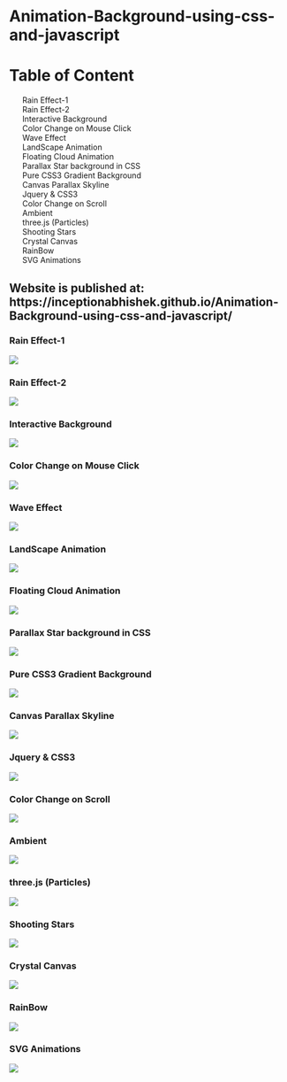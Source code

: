 # Animation-Background-using-css-and-javascript
<h1> Table of Content </h1>
<ul>
  <l1> Rain Effect-1 </li>
  <br>
   <l1> Rain Effect-2 </li>
    <br>
   <l1> Interactive Background</li>
    <br>
   <l1> Color Change on Mouse Click </li>
    <br>
   <l1> Wave Effect </li>
    <br>
   <l1> LandScape Animation</li>
    <br>
   <l1> Floating Cloud Animation </li>
    <br>
   <l1> Parallax Star background in CSS</li>
    <br>
  <l1> Pure CSS3 Gradient Background</li>
    <br>
  <l1> Canvas Parallax Skyline</li>
    <br>
   <l1>Jquery & CSS3 </li>
    <br>
   <l1> Color Change on Scroll</li>
    <br>
   <l1> Ambient</li>
    <br>
  <l1> three.js (Particles)</li>
    <br>
   <l1>Shooting Stars</li>
    <br>
  <l1>Crystal Canvas</li>
    <br>
   <l1>RainBow</li>
    <br>
   <l1>SVG Animations</li>
    <br>
</ul>

<h2> Website is published at: https://inceptionabhishek.github.io/Animation-Background-using-css-and-javascript/  </h2>
<table>
  <tr>
    <h3> Rain Effect-1 </h3>
  </tr>
  <tr>
   <img src="./assets/img/Hnet.com-image.gif"></img>
  </tr>
  <tr>
    <h3> Rain Effect-2 </h3>
  </tr>
  <tr>
   <img src="./assets/img/ezgif.com-gif-maker.gif"></img>
  </tr>
   <tr>
    <h3> Interactive Background </h3>
  </tr>
  <tr>
   <img src="./assets/img/ezgif.com-gif-maker (1).gif"></img>
  </tr>
   <tr>
    <h3>Color Change on Mouse Click </h3>
  </tr>
  <tr>
   <img src="./assets/img/ezgif.com-gif-maker (2).gif"></img>
  </tr>
   <tr>
    <h3>Wave Effect </h3>
  </tr>
  <tr>
   <img src="./assets/img/ezgif.com-gif-maker (3).gif"></img>
  </tr>
   <tr>
    <h3> LandScape Animation</h3>
  </tr>
  <tr>
   <img src="./assets/img/ezgif.com-gif-maker (4).gif"></img>
  </tr>
   <tr>
    <h3>Floating Cloud Animation </h3>
  </tr>
  <tr>
   <img src="./assets/img/ezgif.com-gif-maker (5).gif"></img>
  </tr>
   <tr>
    <h3>Parallax Star background in CSS </h3>
  </tr>
  <tr>
   <img src="./assets/img/ezgif.com-gif-maker (6).gif"></img>
  </tr>
   <tr>
    <h3> Pure CSS3 Gradient Background </h3>
  </tr>
  <tr>
   <img src="./assets/img/ezgif.com-gif-maker (7).gif"></img>
  </tr>
   <tr>
    <h3> Canvas Parallax Skyline </h3>
  </tr>
  <tr>
   <img src="./assets/img/ezgif.com-gif-maker (8).gif"></img>
  </tr>
   <tr>
    <h3> Jquery & CSS3  </h3>
  </tr>
  <tr>
   <img src="./assets/img/ezgif.com-gif-maker (9).gif"></img>
  </tr>
   <tr>
    <h3> Color Change on Scroll </h3>
  </tr>
  <tr>
   <img src="./assets/img/ezgif.com-gif-maker (10).gif"></img>
  </tr>
   <tr>
    <h3> Ambient </h3>
  </tr>
  <tr>
   <img src="./assets/img/ezgif.com-gif-maker (11).gif"></img>
  </tr>
   <tr>
    <h3> three.js (Particles) </h3>
  </tr>
  <tr>
   <img src="./assets/img/ezgif.com-gif-maker (12).gif"></img>
  </tr>
    <tr>
    <h3> Shooting Stars </h3>
  </tr>
  <tr>
   <img src="./assets/img/ezgif.com-gif-maker (13).gif"></img>
  </tr>
    <tr>
    <h3> Crystal Canvas</h3>
  </tr>
  <tr>
   <img src="./assets/img/ezgif.com-gif-maker (14).gif"></img>
  </tr>
    <tr>
    <h3> RainBow</h3>
  </tr>
  <tr>
   <img src="./assets/img/ezgif.com-gif-maker (15).gif"></img>
  </tr>
    <tr>
    <h3> SVG Animations </h3>
  </tr>
  <tr>
   <img src="./assets/img/ezgif.com-gif-maker (16).gif"></img>
  </tr>
  
  
<table>
  
